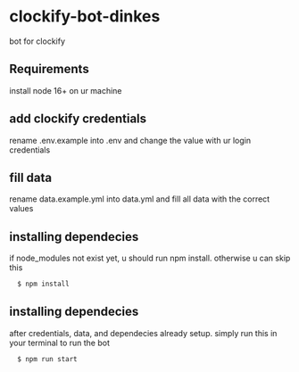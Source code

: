 # clockify-bot-dinkes
bot for clockify

## Requirements
install node 16+ on ur machine

## add clockify credentials
rename .env.example into .env
and change the value with ur login credentials

## fill data
rename data.example.yml into data.yml
and fill all data with the correct values

## installing dependecies
if node_modules not exist yet, u should run npm install. otherwise u can skip this
```bash
  $ npm install
```

## installing dependecies
after credentials, data, and dependecies already setup. simply run this in your terminal to run the bot
```bash
  $ npm run start
```
